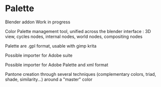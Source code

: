 # Palette
Blender addon
Work in progress

Color Palette management tool, unified across the blender interface : 3D view, cycles nodes, internal nodes, world nodes, compositing nodes

Palette are .gpl format, usable with gimp krita

Possible importer for Adobe suite 

Possible importer for Adobe Palette and xml format

Pantone creation through several techniques (complementary colors, triad, shade, similarity...) around a "master" color
